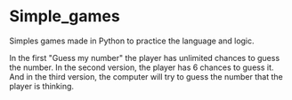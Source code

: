 # Simple_games
Simples games made in Python to practice the language and logic.

In the first "Guess my number" the player has unlimited chances to guess the number.
In the second version, the player has 6 chances to guess it. And in the third version,
the computer will try to guess the number that the player is thinking.
